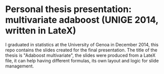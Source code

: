 # Personal thesis presentation: multivariate adaboost (UNIGE 2014, written in LateX)

I graduated in statistics at the University of Genoa in December 2014, this repo contains the slides created for the final presentation.
The title of the thesis is "Adaboost multivariate", the slides were produced from a LateX file, it can help having different formulas, its own layout and logic for slide management.
